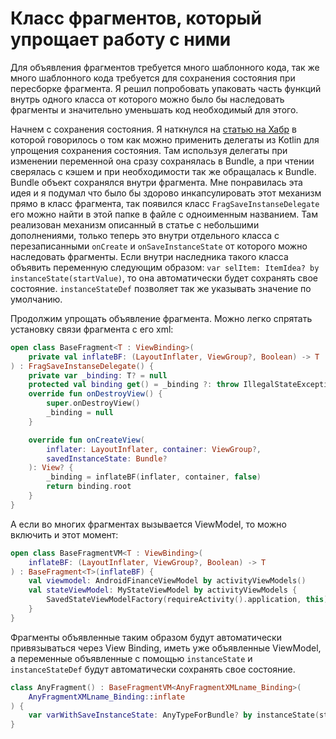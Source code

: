 # Класс фрагментов, который упрощает работу с ними

Для объявления фрагментов требуется много шаблонного кода, так же много шаблонного 
кода требуется для сохранения состояния при пересборке фрагмента. Я решил попробовать
упаковать часть функций внутрь одного класса от которого можно было бы наследовать
фрагменты и значительно уменьшать код необходимый для этого.

Начнем с сохранения состояния. Я наткнулся на 
<a href="https://habr.com/ru/post/336994/">статью на Хабр</a> в которой говорилось
о том как можно применить делегаты из Kotlin для упрощения сохранения состояния.
Там используя делегаты при изменении переменной она сразу сохранялась в Bundle, а 
при чтении сверялась с кэшем и при необходимости так же обращалась к Bundle. 
Bundle объект сохранялся внутри фрагмента.
Мне понравилась эта идея и я подумал что было бы здорово инкапсулировать этот механизм
прямо в класс фрагмента, так появился класс `FragSaveInstanseDelegate` его можно 
найти в этой папке в файле с одноименным названием. Там реализован механизм описанный
в статье с небольшими дополнениями, только теперь это внутри отдельного класса
с перезаписанными `onCreate` и `onSaveInstanceState` от которого можно наследовать
фрагменты. Если внутри наследника такого класса объявить переменную следующим образом:
`var selItem: ItemIdea? by instanceState(startValue)`, то она автоматически будет 
сохранять свое состояние. `instanceStateDef` позволяет так же указывать значение по 
умолчанию.


Продолжим упрощать объявление фрагмента. Можно легко спрятать установку связи
фрагмента с его xml:
```kotlin
open class BaseFragment<T : ViewBinding>(
    private val inflateBF: (LayoutInflater, ViewGroup?, Boolean) -> T
) : FragSaveInstanseDelegate() {
    private var _binding: T? = null
    protected val binding get() = _binding ?: throw IllegalStateException("Binding is null")
    override fun onDestroyView() {
        super.onDestroyView()
        _binding = null
    }

    override fun onCreateView(
        inflater: LayoutInflater, container: ViewGroup?,
        savedInstanceState: Bundle?
    ): View? {
        _binding = inflateBF(inflater, container, false)
        return binding.root
    }
}
```

А если во многих фрагментах вызывается ViewModel, то можно включить и этот момент: 
```kotlin
open class BaseFragmentVM<T : ViewBinding>(
    inflateBF: (LayoutInflater, ViewGroup?, Boolean) -> T
) : BaseFragment<T>(inflateBF) {
    val viewmodel: AndroidFinanceViewModel by activityViewModels()
    val stateViewModel: MyStateViewModel by activityViewModels {
        SavedStateViewModelFactory(requireActivity().application, this)
    }
}
```

Фрагменты объявленные таким образом будут автоматически привязываться через
View Binding, иметь уже объявленные ViewModel, а переменные объявленные с помощью
`instanceState` и `instanceStateDef` будут автоматически сохранять свое состояние.
```kotlin
class AnyFragment() : BaseFragmentVM<AnyFragmentXMLname_Binding>(
    AnyFragmentXMLname_Binding::inflate
) {
    var varWithSaveInstanceState: AnyTypeForBundle? by instanceState(startValue)
}
```